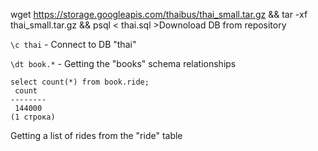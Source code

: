  wget https://storage.googleapis.com/thaibus/thai_small.tar.gz && tar -xf thai_small.tar.gz && psql < thai.sql >Downoload DB from repository

```\c thai``` - Connect to DB "thai"

```\dt book.*``` - Getting the "books" schema relationships

```
select count(*) from book.ride;
 count  
--------
 144000
(1 строка)
```
Getting a list of rides from the "ride" table
